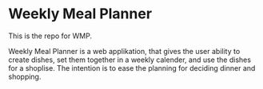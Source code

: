 # Weekly Meal Planner

This is the repo for WMP.

Weekly Meal Planner is a web applikation, that gives the user ability to create dishes, set them together in a weekly calender, and use the dishes for a shoplise. The intention is to ease the planning for deciding dinner and shopping.